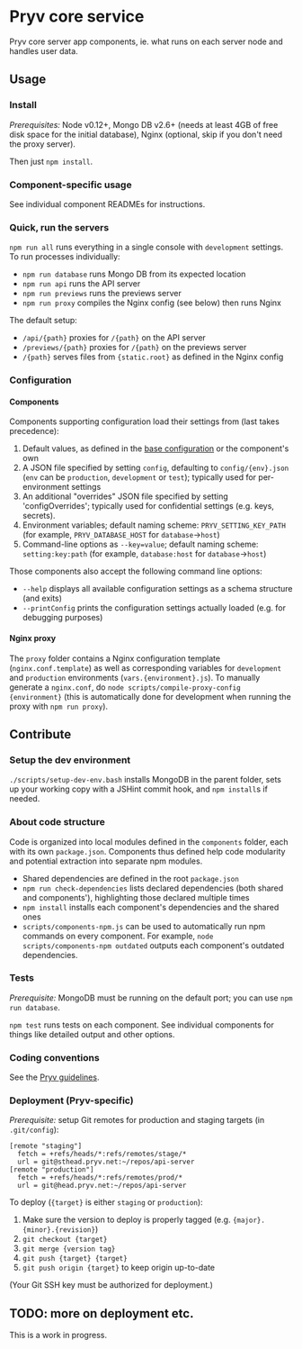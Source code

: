 # Pryv core service

Pryv core server app components, ie. what runs on each server node and handles user data.


## Usage

### Install

_Prerequisites:_ Node v0.12+, Mongo DB v2.6+ (needs at least 4GB of free disk space for the initial database), Nginx (optional, skip if you don't need the proxy server).

Then just `npm install`.


### Component-specific usage

See individual component READMEs for instructions.


### Quick, run the servers

`npm run all` runs everything in a single console with `development` settings. To run processes individually:

- `npm run database` runs Mongo DB from its expected location
- `npm run api` runs the API server
- `npm run previews` runs the previews server
- `npm run proxy` compiles the Nginx config (see below) then runs Nginx

The default setup:

- `/api/{path}` proxies for `/{path}` on the API server
- `/previews/{path}` proxies for `/{path}` on the previews server
- `/{path}` serves files from `{static.root}` as defined in the Nginx config


### Configuration

#### Components

Components supporting configuration load their settings from (last takes precedence):

1. Default values, as defined in the [base configuration](https://github.com/pryv/service-core/blob/master/components/utils/src/config.js#L20) or the component's own
2. A JSON file specified by setting `config`, defaulting to `config/{env}.json` (`env` can be `production`, `development` or `test`); typically used for per-environment settings
3. An additional "overrides" JSON file specified by setting 'configOverrides'; typically used for confidential settings (e.g. keys, secrets).
4. Environment variables; default naming scheme: `PRYV_SETTING_KEY_PATH` (for example, `PRYV_DATABASE_HOST` for `database`→`host`)
5. Command-line options as `--key=value`; default naming scheme: `setting:key:path` (for example, `database:host` for `database`→`host`)

Those components also accept the following command line options:

- `--help` displays all available configuration settings as a schema structure (and exits)
- `--printConfig` prints the configuration settings actually loaded (e.g. for debugging purposes)


#### Nginx proxy

The `proxy` folder contains a Nginx configuration template (`nginx.conf.template`) as well as corresponding variables for `development` and `production` environments (`vars.{environment}.js`). To manually generate a `nginx.conf`, do `node scripts/compile-proxy-config {environment}` (this is automatically done for development when running the proxy with `npm run proxy`).


## Contribute

### Setup the dev environment

`./scripts/setup-dev-env.bash` installs MongoDB in the parent folder, sets up your working copy with a JSHint commit hook, and `npm install`s if needed.


### About code structure

Code is organized into local modules defined in the `components` folder, each with its own `package.json`. Components thus defined help code modularity and potential extraction into separate npm modules.

- Shared dependencies are defined in the root `package.json`
- `npm run check-dependencies` lists declared dependencies (both shared and components'), highlighting those declared multiple times
- `npm install` installs each component's dependencies and the shared ones
- `scripts/components-npm.js` can be used to automatically run npm commands on every component. For example, `node scripts/components-npm outdated` outputs each component's outdated dependencies.


### Tests

_Prerequisite:_ MongoDB must be running on the default port; you can use `npm run database`.

`npm test` runs tests on each component. See individual components for things like detailed output and other options.


### Coding conventions

See the [Pryv guidelines](http://pryv.github.io/guidelines/).


### Deployment (Pryv-specific)

_Prerequisite:_ setup Git remotes for production and staging targets (in `.git/config`):

```
[remote "staging"]
  fetch = +refs/heads/*:refs/remotes/stage/*
  url = git@sthead.pryv.net:~/repos/api-server
[remote "production"]
  fetch = +refs/heads/*:refs/remotes/prod/*
  url = git@head.pryv.net:~/repos/api-server
```

To deploy (`{target}` is either `staging` or `production`):

1. Make sure the version to deploy is properly tagged (e.g. `{major}.{minor}.{revision}`)
2. `git checkout {target}`
3. `git merge {version tag}`
4. `git push {target} {target}`
5. `git push origin {target}` to keep origin up-to-date

(Your Git SSH key must be authorized for deployment.)


## TODO: more on deployment etc.

This is a work in progress.
